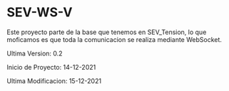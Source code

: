 # SEV-WS-V
Este proyecto parte de la base que tenemos en SEV_Tension, lo que moficamos es que toda la comunicacion se realiza mediante WebSocket.


Ultima Version: 0.2

Inicio de Proyecto: 14-12-2021

Ultima Modificacion: 15-12-2021

